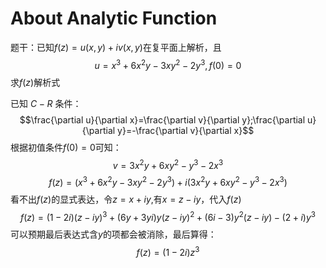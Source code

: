 # About Analytic Function
题干：已知$f(z)=u(x,y)+iv(x,y)$在复平面上解析，且
$$u=x^3+6x^2y-3xy^2-2y^3,f(0)=0$$
求$f(z)$解析式

已知 $C-R$ 条件：
$$\frac{\partial u}{\partial x}=\frac{\partial v}{\partial y};\frac{\partial u}{\partial y}=-\frac{\partial v}{\partial x}$$
根据初值条件$f(0)=0$可知：
$$v=3x^2y+6xy^2-y^3-2x^3$$
$$f(z)=(x^3+6x^2y-3xy^2-2y^3)+i (3x^2y+6xy^2-y^3-2x^3)$$
看不出$f(z)$的显式表达，令$z=x+iy$,有$x=z-iy$，代入$f(z)$
$$f(z)=(1-2i)(z-iy)^3+(6y+3yi)y(z-iy)^2+(6i-3)y^2(z-iy)-(2+i)y^3$$
可以预期最后表达式含$y$的项都会被消除，最后算得：
$$f(z)=(1-2i)z^3$$